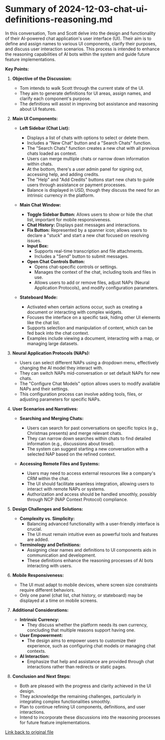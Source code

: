 # Summary of 2024-12-03-chat-ui-definitions-reasoning.md

In this conversation, Tom and Scott delve into the design and functionality of their AI-powered chat application's user interface (UI). Their aim is to define and assign names to various UI components, clarify their purposes, and discuss user interaction scenarios. This process is intended to enhance the reasoning capabilities of AI bots within the system and guide future feature implementations.

**Key Points:**

1. **Objective of the Discussion:**
   - Tom intends to walk Scott through the current state of the UI.
   - They aim to generate definitions for UI areas, assign names, and clarify each component's purpose.
   - The definitions will assist in improving bot assistance and reasoning about UI features.

2. **Main UI Components:**

   - **Left Sidebar (Chat List):**
     - Displays a list of chats with options to select or delete them.
     - Includes a "New Chat" button and a "Search Chats" function.
     - The "Search Chats" function creates a new chat with all previous chats loaded as context.
     - Users can merge multiple chats or narrow down information within chats.
     - At the bottom, there's a user admin panel for signing out, accessing help, and adding credits.
     - The "Help" and "Add Credits" buttons start new chats to guide users through assistance or payment processes.
     - Balance is displayed in USD, though they discuss the need for an intrinsic currency in the platform.

   - **Main Chat Window:**
     - **Toggle Sidebar Button:** Allows users to show or hide the chat list, important for mobile responsiveness.
     - **Chat History:** Displays past messages and interactions.
     - **Fix Button:** Represented by a spanner icon; allows users to declare a "stuck" and start a new chat focused on resolving issues.
     - **Input Box:**
       - Supports real-time transcription and file attachments.
       - Includes a "Send" button to submit messages.
     - **Open Chat Controls Button:**
       - Opens chat-specific controls or settings.
       - Manages the context of the chat, including tools and files in use.
       - Allows users to add or remove files, adjust NAPs (Neural Application Protocols), and modify configuration parameters.

   - **Stateboard Mode:**
     - Activated when certain actions occur, such as creating a document or interacting with complex widgets.
     - Focuses the interface on a specific task, hiding other UI elements like the chat list.
     - Supports selection and manipulation of content, which can be fed back into the chat context.
     - Examples include viewing a document, interacting with a map, or managing large datasets.

3. **Neural Application Protocols (NAPs):**
   - Users can select different NAPs using a dropdown menu, effectively changing the AI model they interact with.
   - They can switch NAPs mid-conversation or set default NAPs for new chats.
   - The "Configure Chat Models" option allows users to modify available NAPs and their settings.
   - This configuration process can involve adding tools, files, or adjusting parameters for specific NAPs.

4. **User Scenarios and Narratives:**
   - **Searching and Merging Chats:**
     - Users can search for past conversations on specific topics (e.g., Christmas presents) and merge relevant chats.
     - They can narrow down searches within chats to find detailed information (e.g., discussions about tinsel).
     - The system can suggest starting a new conversation with a selected NAP based on the refined context.

   - **Accessing Remote Files and Systems:**
     - Users may need to access external resources like a company's CRM within the chat.
     - The UI should facilitate seamless integration, allowing users to interact with remote NAPs or systems.
     - Authorization and access should be handled smoothly, possibly through NCP (NAP Context Protocol) compliance.

5. **Design Challenges and Solutions:**
   - **Complexity vs. Simplicity:**
     - Balancing advanced functionality with a user-friendly interface is crucial.
     - The UI must remain intuitive even as powerful tools and features are added.
   - **Terminology and Definitions:**
     - Assigning clear names and definitions to UI components aids in communication and development.
     - These definitions enhance the reasoning processes of AI bots interacting with users.

6. **Mobile Responsiveness:**
   - The UI must adapt to mobile devices, where screen size constraints require different behaviors.
   - Only one panel (chat list, chat history, or stateboard) may be displayed at a time on mobile screens.

7. **Additional Considerations:**
   - **Intrinsic Currency:**
     - They discuss whether the platform needs its own currency, concluding that multiple reasons support having one.
   - **User Empowerment:**
     - The design aims to empower users to customize their experience, such as configuring chat models or managing chat contexts.
   - **AI Interaction:**
     - Emphasize that help and assistance are provided through chat interactions rather than redirects or static pages.

8. **Conclusion and Next Steps:**
   - Both are pleased with the progress and clarity achieved in the UI design.
   - They acknowledge the remaining challenges, particularly in integrating complex functionalities smoothly.
   - Plan to continue refining UI components, definitions, and user interactions.
   - Intend to incorporate these discussions into the reasoning processes for future feature implementations.

[Link back to original file](transcripts/2024-12/2024-12-03-chat-ui-definitions-reasoning/2024-12-03-chat-ui-definitions-reasoning.md) 